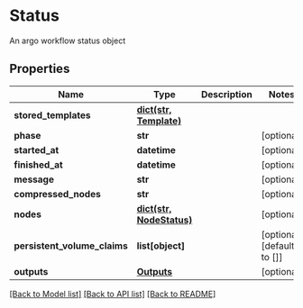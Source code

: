 # Status

An argo workflow status object
## Properties
Name | Type | Description | Notes
------------ | ------------- | ------------- | -------------
**stored_templates** | [**dict(str, Template)**](Template.md) |  | 
**phase** | **str** |  | [optional] 
**started_at** | **datetime** |  | [optional] 
**finished_at** | **datetime** |  | [optional] 
**message** | **str** |  | [optional] 
**compressed_nodes** | **str** |  | [optional] 
**nodes** | [**dict(str, NodeStatus)**](NodeStatus.md) |  | [optional] 
**persistent_volume_claims** | **list[object]** |  | [optional] [default to []]
**outputs** | [**Outputs**](Outputs.md) |  | [optional] 

[[Back to Model list]](../README.md#documentation-for-models) [[Back to API list]](../README.md#documentation-for-api-endpoints) [[Back to README]](../README.md)


